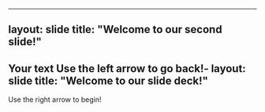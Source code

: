 ----
layout: slide
title: "Welcome to our second slide!"
---
Your text
Use the left arrow to go back!-
layout: slide
title: "Welcome to our slide deck!"
---

Use the right arrow to begin!
